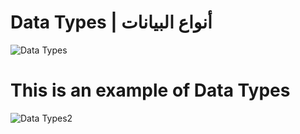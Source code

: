 # Data Types | أنواع البيانات

![Data Types](https://user-images.githubusercontent.com/111543643/188253915-3cce7209-36cd-43aa-a9dd-ac56efdb2482.png)

# This is an example of Data Types
![Data Types2](https://user-images.githubusercontent.com/111543643/188254031-5cb0e70a-4909-44da-9e0a-48d03ba92ef0.png)
